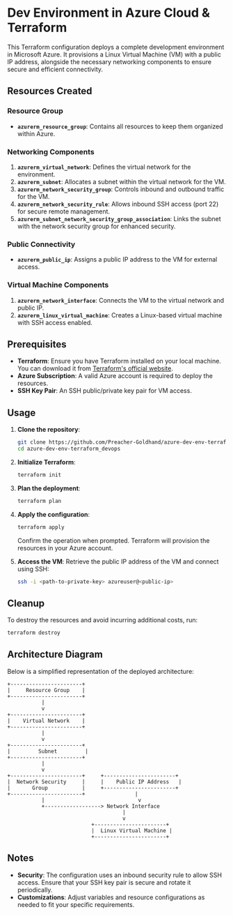 # Dev Environment in Azure Cloud & Terraform

This Terraform configuration deploys a complete development environment in Microsoft Azure. It provisions a Linux Virtual Machine (VM) with a public IP address, alongside the necessary networking components to ensure secure and efficient connectivity.

## Resources Created

### Resource Group
- **`azurerm_resource_group`**: Contains all resources to keep them organized within Azure.

### Networking Components
1. **`azurerm_virtual_network`**: Defines the virtual network for the environment.
2. **`azurerm_subnet`**: Allocates a subnet within the virtual network for the VM.
3. **`azurerm_network_security_group`**: Controls inbound and outbound traffic for the VM.
4. **`azurerm_network_security_rule`**: Allows inbound SSH access (port 22) for secure remote management.
5. **`azurerm_subnet_network_security_group_association`**: Links the subnet with the network security group for enhanced security.

### Public Connectivity
- **`azurerm_public_ip`**: Assigns a public IP address to the VM for external access.

### Virtual Machine Components
1. **`azurerm_network_interface`**: Connects the VM to the virtual network and public IP.
2. **`azurerm_linux_virtual_machine`**: Creates a Linux-based virtual machine with SSH access enabled.

## Prerequisites

- **Terraform**: Ensure you have Terraform installed on your local machine. You can download it from [Terraform's official website](https://www.terraform.io/downloads).
- **Azure Subscription**: A valid Azure account is required to deploy the resources.
- **SSH Key Pair**: An SSH public/private key pair for VM access.

## Usage

1. **Clone the repository**:
   ```bash
   git clone https://github.com/Preacher-Goldhand/azure-dev-env-terraform_devops.git
   cd azure-dev-env-terraform_devops
   ```

2. **Initialize Terraform**:
   ```bash
   terraform init
   ```

3. **Plan the deployment**:
   ```bash
   terraform plan
   ```

4. **Apply the configuration**:
   ```bash
   terraform apply
   ```

   Confirm the operation when prompted. Terraform will provision the resources in your Azure account.

5. **Access the VM**:
   Retrieve the public IP address of the VM and connect using SSH:
   ```bash
   ssh -i <path-to-private-key> azureuser@<public-ip>
   ```

## Cleanup

To destroy the resources and avoid incurring additional costs, run:
```bash
terraform destroy
```

## Architecture Diagram

Below is a simplified representation of the deployed architecture:

```
+-----------------------+
|     Resource Group    |
+-----------------------+
           |
           v
+-----------------------+
|    Virtual Network    |
+-----------------------+
           |
           v
+-----------------------+
|         Subnet         |
+-----------------------+
           |
           v
+-----------------------+     +-----------------------+
|  Network Security     |     |    Public IP Address   |
|       Group           |     +-----------------------+
+-----------------------+                |
           |                              v
           +------------------> Network Interface
                                     |
                                     v
                           +-----------------------+
                           |  Linux Virtual Machine |
                           +-----------------------+
```

## Notes

- **Security**: The configuration uses an inbound security rule to allow SSH access. Ensure that your SSH key pair is secure and rotate it periodically.
- **Customizations**: Adjust variables and resource configurations as needed to fit your specific requirements.
